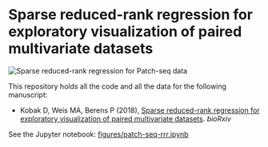 # Sparse reduced-rank regression for exploratory visualization of paired multivariate datasets 

![Sparse reduced-rank regression for Patch-seq data](https://github.com/berenslab/patch-seq-rrr/blob/master/figures/sketch.png)

This repository holds all the code and all the data for the following manuscript:

* Kobak D, Weis MA, Berens P (2018), [Sparse reduced-rank regression for exploratory visualization of paired multivariate datasets](https://www.biorxiv.org/content/10.1101/302208v2). *bioRxiv*

See the Jupyter notebook: [figures/patch-seq-rrr.ipynb](https://github.com/berenslab/patch-seq-rrr/blob/master/patch-seq-rrr.ipynb)
